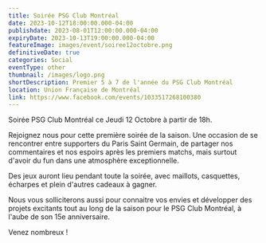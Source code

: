 ```yaml
---
title: Soirée PSG Club Montréal
date: 2023-10-12T18:00:00.000-04:00
publishdate: 2023-08-01T12:00:00.000-04:00
expiryDate: 2023-10-13T19:00:00.000-04:00
featureImage: images/event/soiree12octobre.png
definitiveDate: true
categories: Social
eventType: other
thumbnail: /images/logo.png
shortDescription: Premier 5 à 7 de l'année du PSG Club Montréal
location: Union Française de Montréal
link: https://www.facebook.com/events/1033517268100380
---
```


Soirée PSG Club Montréal ce Jeudi 12 Octobre à partir de 18h.

Rejoignez nous pour cette première soirée de la saison. Une occasion de se rencontrer entre supporters du Paris Saint Germain, de partager nos commentaires et nos espoirs après les premiers matchs, mais surtout d'avoir du fun dans une atmosphère exceptionnelle.

Des jeux auront lieu pendant toute la soirée, avec maillots, casquettes, écharpes et plein d'autres cadeaux à gagner.

Nous vous solliciterons aussi pour connaitre vos envies et développer des projets excitants tout au long de la saison pour le PSG Club Montréal, à l'aube de son 15e anniversaire.

Venez nombreux !
